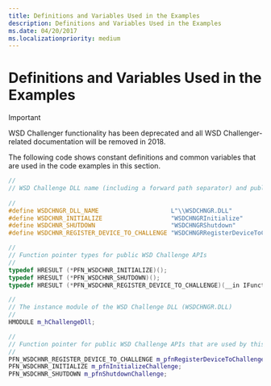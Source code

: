 ```yaml
---
title: Definitions and Variables Used in the Examples
description: Definitions and Variables Used in the Examples
ms.date: 04/20/2017
ms.localizationpriority: medium
---
```


# Definitions and Variables Used in the Examples

> [!IMPORTANT]  
> WSD Challenger functionality has been deprecated and all WSD Challenger-related documentation will be removed in 2018.

The following code shows constant definitions and common variables that are used in the code examples in this section.

```cpp
//
// WSD Challenge DLL name (including a forward path separator) and public API names
 
//
#define WSDCHNGR_DLL_NAME                    L"\\WSDCHNGR.DLL"
#define WSDCHNR_INITIALIZE                   "WSDCHNGRInitialize" 
#define WSDCHNR_SHUTDOWN                     "WSDCHNGRShutdown" 
#define WSDCHNR_REGISTER_DEVICE_TO_CHALLENGE "WSDCHNGRRegisterDeviceToChallenge" 

//
// Function pointer types for public WSD Challenge APIs
//
typedef HRESULT (*PFN_WSDCHNR_INITIALIZE)();
typedef HRESULT (*PFN_WSDCHNR_SHUTDOWN)();
typedef HRESULT (*PFN_WSDCHNR_REGISTER_DEVICE_TO_CHALLENGE)(__in IFunctionInstance *pFunctionInstance);

//
// The instance module of the WSD Challenge DLL (WSDCHNGR.DLL)
//
HMODULE m_hChallengeDll;

//
// Function pointer for public WSD Challenge APIs that are used by this driver
//
PFN_WSDCHNR_REGISTER_DEVICE_TO_CHALLENGE m_pfnRegisterDeviceToChallenge;
PFN_WSDCHNR_INITIALIZE m_pfnInitializeChallenge;
PFN_WSDCHNR_SHUTDOWN m_pfnShutdownChallenge;
```

 

 




